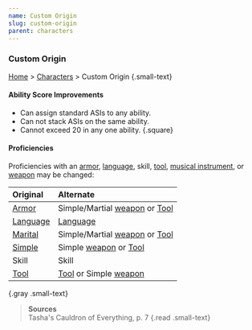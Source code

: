 ```yaml
---
name: Custom Origin
slug: custom-origin
parent: characters
---
```

### Custom Origin
[Home](dm-operations-center) > [Characters](character-menu) > Custom Origin {.small-text}

#### Ability Score Improvements
- Can assign standard ASIs to any ability.
- Can not stack ASIs on the same ability.
- Cannot exceed 20 in any one ability.
{.square}

#### Proficiencies
Proficiencies with an [armor](armor), [language](languages), skill, [tool](tools), [musical instrument](musical-instruments), or [weapon](weapons) may be changed:

| Original              | Alternate                                         |
| :-------------------- | :------------------------------------------------ |
| [Armor](armor)        | Simple/Martial [weapon](weapons) or [Tool](tools) |
| [Language](languages) | [Language](languages)                             |
| [Marital](weapons)    | Simple/Martial [weapon](weapons) or [Tool](tools) |
| [Simple](weapons)     | Simple [weapon](weapons) or [Tool](tools)         |
| Skill                 | Skill                                             |
| [Tool](tools)         | [Tool](tools) or Simple [weapon](weapons)         |
{.gray .small-text}

> **Sources** <br/>
> Tasha's Cauldron of Everything, p. 7
{.read .small-text}

